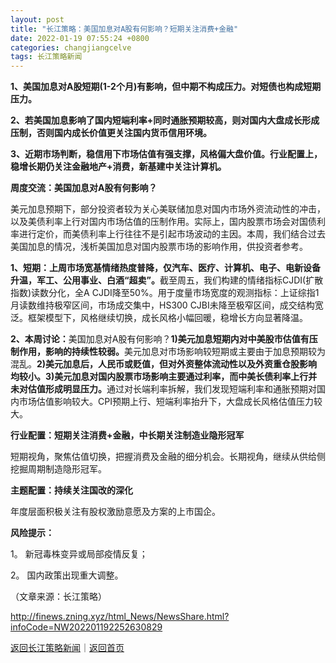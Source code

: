 ```yaml
---
layout: post
title: "长江策略：美国加息对A股有何影响？短期关注消费+金融"
date: 2022-01-19 07:55:24 +0800
categories: changjiangcelve
tags: 长江策略新闻
---
```

<p><strong>1、</strong><strong>美国加息对A股短期(1-2个月)有影响，但中期不构成压力。对短债也构成短期压力。</strong></p>
 <p><strong>2、若美国加息影响了国内短端利率+同时通胀预期较高，则对国内大盘成长形成压制，否则国内成长价值更关注国内货币信用环境。</strong></p>
 <p><strong>3、近期市场判断，稳信用下市场估值有强支撑，风格偏大盘价值。行业配置上，稳增长期仍关注金融地产+消费，新基建中关注计算机。</strong></p>
 <p><strong>周度交流：美国加息对A股有何影响？</strong></p>
 <p>美元加息预期下，部分投资者较为关心美联储加息对国内市场外资流动性的冲击，以及美债利率上行对国内市场估值的压制作用。实际上，国内股票市场会对国债利率进行定价，而美债利率上行往往不是引起市场波动的主因。本周，我们结合过去美国加息的情况，浅析美国加息对国内股票市场的影响作用，供投资者参考。</p>
 <p><strong>1、短期</strong><strong>：上周市场宽基情绪热度普降，仅汽车、医疗、计算机、电子、电新设备升温，军工、公用事业、白酒“超卖”。</strong>截至周五，我们构建的情绪指标CJDI(扩散指数)读数分化，全A CJDI降至50%。用于度量市场宽度的观测指标：上证综指1月读数维持极窄区间，市场成交集中，HS300 CJBI未降至极窄区间，成交结构宽泛。框架模型下，风格继续切换，成长风格小幅回暖，稳增长方向显著降温。</p>
 <p><strong>2、</strong><strong>本周讨论：</strong>美国加息对A股有何影响？<strong>1)美元加息短期内对中美股市估值有压制作用，影响的持续性较弱。</strong>美元加息对市场影响较短期或主要由于加息预期较为混乱。<strong>2)美元加息后，人民币或贬值，但对外资整体流动性以及外资重仓股影响均较小。3)美元加息对国内股票市场影响主要通过利率，而中美长债利率上行并未对估值形成明显压力。</strong>通过对长端利率拆解，我们发现短端利率和通胀预期对国内市场估值影响较大。CPI预期上行、短端利率抬升下，大盘成长风格估值压力较大。</p>
 <p><strong>行业配置：短期关注消费+金融，中长期关注制造业隐形冠军</strong></p>
 <p>短期视角，聚焦估值切换，把握消费及金融的细分机会。长期视角，继续从供给侧挖掘周期制造隐形冠军。</p>
 <p><strong>主题配置：持续关注国改的深化</strong></p>
 <p>年度层面积极关注有股权激励意愿及方案的上市国企。</p>
 <p><strong>风险提示：</strong></p>
 <p>1。 新冠毒株变异或局部疫情反复；</p>
 <p>2。 国内政策出现重大调整。</p><p class="em_media">（文章来源：长江策略）</p>

<http://finews.zning.xyz/html_News/NewsShare.html?infoCode=NW202201192252630829>

[返回长江策略新闻](//finews.withounder.com/category/changjiangcelve.html)｜[返回首页](//finews.withounder.com/)